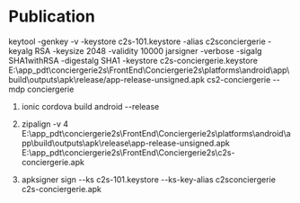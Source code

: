 # Publication
keytool -genkey -v -keystore c2s-101.keystore -alias c2sconciergerie -keyalg RSA -keysize 2048 -validity 10000
jarsigner -verbose -sigalg SHA1withRSA -digestalg SHA1 -keystore c2s-conciergerie.keystore E:\app_pdt\conciergerie2s\FrontEnd\Conciergerie2s\platforms\android\app\build\outputs\apk\release/app-release-unsigned.apk cs2-conciergerie
-- mdp conciergerie
1) ionic cordova build android --release

2) zipalign -v 4 E:\app_pdt\conciergerie2s\FrontEnd\Conciergerie2s\platforms\android\app\build\outputs\apk\release\app-release-unsigned.apk E:\app_pdt\conciergerie2s\FrontEnd\Conciergerie2s\c2s-conciergerie.apk

3) apksigner sign --ks c2s-101.keystore --ks-key-alias c2sconciergerie c2s-conciergerie.apk